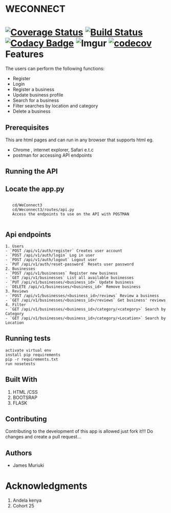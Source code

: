 WECONNECT
====
[![Coverage Status](https://coveralls.io/repos/github/james947/WeConnect/badge.svg?branch=challenge_3)](https://coveralls.io/github/james947/WeConnect?branch=master)
[![Build Status](https://travis-ci.org/james947/WeConnect.svg?branch=challenge_3)](https://travis-ci.org/james947/WeConnect)
[![Codacy Badge](https://api.codacy.com/project/badge/Grade/982f0c5de2f04f318156fb8f9a095e3b)](https://www.codacy.com/app/james947/WeConnect?utm_source=github.com&amp;utm_medium=referral&amp;utm_content=james947/WeConnect&amp;utm_campaign=Badge_Grade)
![Imgur](https://i.imgur.com/urrmxwS.png)
[![codecov](https://codecov.io/gh/james947/WeConnect/branch/challenge_3/graph/badge.svg)](https://codecov.io/gh/james947/WeConnect)
Features
===
The users can perform the following functions:

* Register
* Login
* Register a business
* Update business profile
* Search for a business
* Filter searches by location and category
* Delete a business

Prerequisites
----
This are html pages and can run in any browser that supports html eg.
* Chrome , internet explorer, Safari e.t.c
* postman for accessing API endpoints

Running the API
---
Locate the app.py
----

```
  
   cd/WeConnect3
   cd/Weconnect3/routes/api.py
   Access the endpoints to use on the API with POSTMAN


```
Api endpoints
---
```
1. Users 
- `POST /api/v1/auth/register` Creates user account
- `POST /api/v1/auth/login` Log in user
- `POST /api/v1/auth/logout` Logout user
- `PUT /api/v1/auth/reset-password` Resets user password
2. Businesses
- `POST /api/v1/businesses` Register new business
- `GET /api/v1/businesses` List all available businesses
- `PUT /api/v1/businesses/<business_id>` Update business 
- `DELETE /api/v1/businesses/<business_id>` Remove business
3. Reviews
- `POST /api/v1/businesses/<business_id>/reviews` Review a business
- `GET /api/v1/businesses/<business_id>/reviews` Get business' reviews
4. Filter
- `GET /api/v1/businesses/<business_id>/category/<category>` Search by Category
- `GET /api/v1/businesses/<business_id>/category/<Location>` Search by Location
```

Running tests
---
```
activate virtual env
install pip requirements
pip -r requirements.txt
run nosetests
```
Built With
---
1. HTML /CSS
2. BOOTSRAP
3. FLASK

Contributing
---
Contributing to the development of this app is allowed just fork it!!!
Do changes and create a pull request...

Authors
---
* James Muriuki


Acknowledgments
=== 
1. Andela kenya
2. Cohort 25
